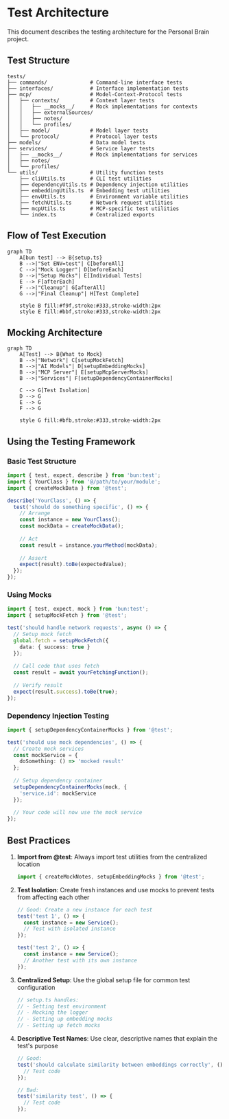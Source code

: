 # Test Architecture

This document describes the testing architecture for the Personal Brain project.

## Test Structure

```
tests/
├── commands/              # Command-line interface tests
├── interfaces/            # Interface implementation tests
├── mcp/                   # Model-Context-Protocol tests
│   ├── contexts/          # Context layer tests
│   │   ├── __mocks__/     # Mock implementations for contexts
│   │   ├── externalSources/
│   │   ├── notes/
│   │   └── profiles/
│   ├── model/             # Model layer tests
│   └── protocol/          # Protocol layer tests
├── models/                # Data model tests
├── services/              # Service layer tests
│   ├── __mocks__/         # Mock implementations for services
│   ├── notes/
│   └── profiles/
└── utils/                 # Utility function tests
    ├── cliUtils.ts        # CLI test utilities
    ├── dependencyUtils.ts # Dependency injection utilities
    ├── embeddingUtils.ts  # Embedding test utilities
    ├── envUtils.ts        # Environment variable utilities
    ├── fetchUtils.ts      # Network request utilities
    ├── mcpUtils.ts        # MCP-specific test utilities
    └── index.ts           # Centralized exports
```

## Flow of Test Execution

```mermaid
graph TD
    A[bun test] --> B{setup.ts}
    B -->|"Set ENV=test"| C[beforeAll]
    C -->|"Mock Logger"| D[beforeEach]
    D -->|"Setup Mocks"| E[Individual Tests]
    E --> F[afterEach]
    F -->|"Cleanup"| G[afterAll]
    G -->|"Final Cleanup"| H[Test Complete]

    style B fill:#f9f,stroke:#333,stroke-width:2px
    style E fill:#bbf,stroke:#333,stroke-width:2px
```

## Mocking Architecture

```mermaid
graph TD
    A[Test] --> B{What to Mock}
    B -->|"Network"| C[setupMockFetch]
    B -->|"AI Models"| D[setupEmbeddingMocks]
    B -->|"MCP Server"| E[setupMcpServerMocks]
    B -->|"Services"| F[setupDependencyContainerMocks]
    
    C --> G[Test Isolation]
    D --> G
    E --> G
    F --> G
    
    style G fill:#bfb,stroke:#333,stroke-width:2px
```

## Using the Testing Framework

### Basic Test Structure

```typescript
import { test, expect, describe } from 'bun:test';
import { YourClass } from '@/path/to/your/module';
import { createMockData } from '@test';

describe('YourClass', () => {
  test('should do something specific', () => {
    // Arrange
    const instance = new YourClass();
    const mockData = createMockData();
    
    // Act
    const result = instance.yourMethod(mockData);
    
    // Assert
    expect(result).toBe(expectedValue);
  });
});
```

### Using Mocks

```typescript
import { test, expect, mock } from 'bun:test';
import { setupMockFetch } from '@test';

test('should handle network requests', async () => {
  // Setup mock fetch
  global.fetch = setupMockFetch({
    data: { success: true }
  });
  
  // Call code that uses fetch
  const result = await yourFetchingFunction();
  
  // Verify result
  expect(result.success).toBe(true);
});
```

### Dependency Injection Testing

```typescript
import { setupDependencyContainerMocks } from '@test';

test('should use mock dependencies', () => {
  // Create mock services
  const mockService = {
    doSomething: () => 'mocked result'
  };
  
  // Setup dependency container
  setupDependencyContainerMocks(mock, {
    'service.id': mockService
  });
  
  // Your code will now use the mock service
});
```

## Best Practices

1. **Import from @test**: Always import test utilities from the centralized location
   ```typescript
   import { createMockNotes, setupEmbeddingMocks } from '@test';
   ```

2. **Test Isolation**: Create fresh instances and use mocks to prevent tests from affecting each other
   ```typescript
   // Good: Create a new instance for each test
   test('test 1', () => {
     const instance = new Service();
     // Test with isolated instance
   });
   
   test('test 2', () => {
     const instance = new Service();
     // Another test with its own instance
   });
   ```

3. **Centralized Setup**: Use the global setup file for common test configuration
   ```typescript
   // setup.ts handles:
   // - Setting test environment
   // - Mocking the logger
   // - Setting up embedding mocks
   // - Setting up fetch mocks
   ```

4. **Descriptive Test Names**: Use clear, descriptive names that explain the test's purpose
   ```typescript
   // Good:
   test('should calculate similarity between embeddings correctly', () => {
     // Test code
   });
   
   // Bad:
   test('similarity test', () => {
     // Test code
   });
   ```